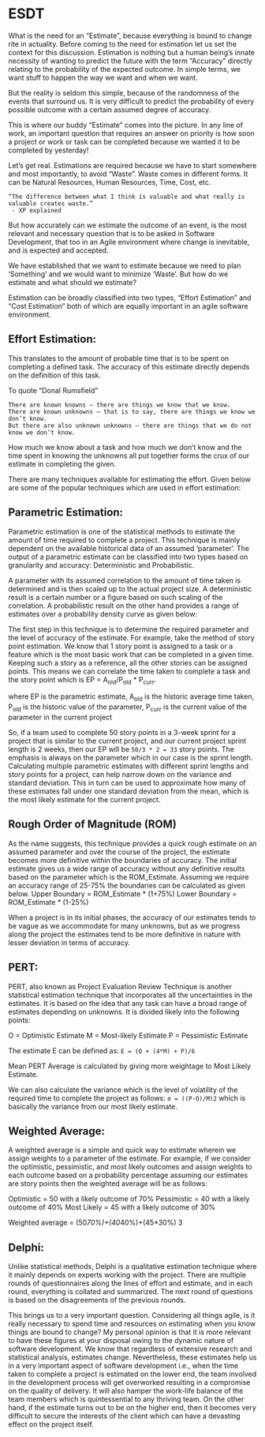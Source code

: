 # ESDT

What is the need for an “Estimate”, because everything is bound to change rite in actuality. Before coming to the need for estimation let us set the context for this discussion. Estimation is nothing but a human being’s innate necessity of wanting to predict the future with the term “Accuracy” directly relating to the probability of the expected outcome. In simple terms, we want stuff to happen the way we want and when we want.

But the reality is seldom this simple, because of the randomness of the events that surround us. It is very difficult to predict the probability of every possible outcome with a certain assumed degree of accuracy.

This is where our buddy “Estimate” comes into the picture. In any line of work, an important question that requires an answer on priority is how soon a project or work or task can be completed because we wanted it to be completed by yesterday!

Let’s get real. Estimations are required because we have to start somewhere and most importantly, to avoid “Waste”. Waste comes in different forms. It can be Natural Resources, Human Resources, Time, Cost, etc.

```
“The difference between what I think is valuable and what really is valuable creates waste.”
 - XP explained
```

But how accurately can we estimate the outcome of an event, is the most relevant and necessary question that is to be asked in Software Development, that too in an Agile environment where change is inevitable, and is expected and accepted.

We have established that we want to estimate because we need to plan ‘Something’ and we would want to minimize ‘Waste’. But how do we estimate and what should we estimate?

Estimation can be broadly classified into two types, “Effort Estimation” and “Cost Estimation” both of which are equally important in an agile software environment.

## Effort Estimation:
This translates to the amount of probable time that is to be spent on completing a defined task. The accuracy of this estimate directly depends on the definition of this task.  

To quote “Donal Rumsfield”
```
There are known knowns – there are things we know that we know.
There are known unknowns – that is to say, there are things we know we don’t know.
But there are also unknown unknowns – there are things that we do not know we don’t know.
```

How much we know about a task and how much we don’t know and the time spent in knowing the unknowns all put together forms the crux of our estimate in completing the given.

There are many techniques available for estimating the effort. Given below are some of the popular techniques which are used in effort estimation:

## Parametric Estimation:
Parametric estimation is one of the statistical methods to estimate the amount of time required to complete a project. This technique is mainly dependent on the available historical data of an assumed ‘parameter’. The output of a parametric estimate can be classified into two types based on granularity and accuracy: Deterministic and Probabilistic.

A parameter with its assumed correlation to the amount of time taken is determined and is then scaled up to the actual project size. A deterministic result is a certain number or a figure based on such scaling of the correlation. A probabilistic result on the other hand provides a range of estimates over a probability density curve as given below:

<!-- image -->

The first step in this technique is to determine the required parameter and the level of accuracy of the estimate. For example, take the method of story point estimation. We know that 1 story point is assigned to a task or a feature which is the most basic work that can be completed in a given time. Keeping such a story as a reference, all the other stories can be assigned points. This means we can correlate the time taken to complete a task and the story point which is
EP = A<sub>old</sub>/P<sub>old</sub> * P<sub>curr</sub>.

where EP is the parametric estimate,
A<sub>old</sub> is the historic average time taken,
P<sub>old</sub> is the historic value of the parameter,
P<sub>curr</sub> is the current value of the parameter in the current project

So, if a team used to complete 50 story points in a 3-week sprint for a project that is similar to the current project, and our current project sprint length is 2 weeks, then our EP will be `50/3 * 2 = 33` story points. The emphasis is always on the parameter which in our case is the sprint length.
Calculating multiple parametric estimates with different sprint lengths and story points for a project, can help narrow down on the variance and standard deviation. This in turn can be used to approximate how many of these estimates fall under one standard deviation from the mean, which is the most likely estimate for the current project.

## Rough Order of Magnitude (ROM)
As the name suggests, this technique provides a quick rough estimate on an assumed parameter and over the course of the project, the estimate becomes more definitive within the boundaries of accuracy.
The initial estimate gives us a wide range of accuracy without any definitive results based on the parameter which is the ROM_Estimate. Assuming we require an accuracy range of 25-75% the boundaries can be calculated as given below.
Upper Boundary = ROM_Estimate * (1+75%)
Lower Boundary = ROM_Estimate * (1-25%)

When a project is in its initial phases, the accuracy of our estimates tends to be vague as we accommodate for many unknowns, but as we progress along the project the estimates tend to be more definitive in nature with lesser deviation in terms of accuracy.


<!-- Funnel illustrating the interdependencies of rough order of magnitude and definitive estimate -->

## PERT:
PERT, also known as Project Evaluation Review Technique is another statistical estimation technique that incorporates all the uncertainties in the estimates. It is based on the idea that any task can have a broad range of estimates depending on unknowns. It is divided likely into the following points:

O = Optimistic Estimate
M = Most-likely Estimate
P = Pessimistic Estimate

The estimate E can be defined as:
`E = (O + (4*M) + P)/6`

Mean PERT Average is calculated by giving more weightage to Most Likely Estimate.

We can also calculate the variance which is the level of volatility of the required time to complete the project as follows:
`σ = ((P-O)/M)2`
which is basically the variance from our most likely estimate.

## Weighted Average:
A weighted average is a simple and quick way to estimate wherein we assign weights to a parameter of the estimate. For example, if we consider the optimistic, pessimistic, and most likely outcomes and assign weights to each outcome based on a probability percentage assuming our estimates are story points then the weighted average will be as follows:

Optimistic = 50 with a likely outcome of 70%
Pessimistic = 40 with a likely outcome of 40%
Most Likely = 45 with a likely outcome of 30%

Weighted average = (50*70%)+(40*40%)+(45*30%) 
         		     3

## Delphi:
Unlike statistical methods, Delphi is a qualitative estimation technique where it mainly depends on experts working with the project. There are multiple rounds of questionnaires along the lines of effort and estimate, and in each round, everything is collated and summarized. The next round of questions is based on the disagreements of the previous rounds.

This brings us to a very important question. Considering all things agile, is it really necessary to spend time and resources on estimating when you know things are bound to change?
My personal opinion is that it is more relevant to have these figures at your disposal owing to the dynamic nature of software development. We know that regardless of extensive research and statistical analysis, estimates change. Nevertheless, these estimates help us in a very important aspect of software development i.e., when the time taken to complete a project is estimated on the lower end, the team involved in the development process will get overworked resulting in a compromise on the quality of delivery. It will also hamper the work-life balance of the team members which is quintessential to any thriving team.
On the other hand, if the estimate turns out to be on the higher end, then it becomes very difficult to secure the interests of the client which can have a devasting effect on the project itself.
